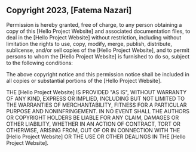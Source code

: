 ## Copyright 2023, [Fatema Nazari]

Permission is hereby granted, free of charge, to any person obtaining a copy of this [Hello Project Website] and associated documentation files, to deal in the [Hello Project Website] without restriction, including without limitation the rights to use, copy, modify, merge, publish, distribute, sublicense, and/or sell copies of the [Hello Project Website], and to permit persons to whom the [Hello Project Website] is furnished to do so, subject to the following conditions:

The above copyright notice and this permission notice shall be included in all copies or substantial portions of the [Hello Project Website].

THE [Hello Project Website] IS PROVIDED "AS IS", WITHOUT WARRANTY OF ANY KIND, EXPRESS OR IMPLIED, INCLUDING BUT NOT LIMITED TO THE WARRANTIES OF MERCHANTABILITY, FITNESS FOR A PARTICULAR PURPOSE AND NONINFRINGEMENT. IN NO EVENT SHALL THE AUTHORS OR COPYRIGHT HOLDERS BE LIABLE FOR ANY CLAIM, DAMAGES OR OTHER LIABILITY, WHETHER IN AN ACTION OF CONTRACT, TORT OR OTHERWISE, ARISING FROM, OUT OF OR IN CONNECTION WITH THE [Hello Project Website] OR THE USE OR OTHER DEALINGS IN THE [Hello Project Website].
